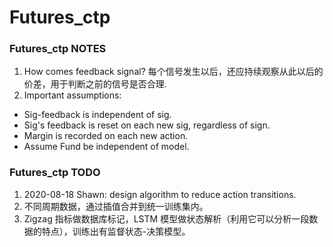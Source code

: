 # Futures_ctp

### Futures_ctp NOTES

1. How comes feedback signal? 每个信号发生以后，还应持续观察从此以后的价差，用于判断之前的信号是否合理.
2. Important assumptions:

- Sig-feedback is independent of sig.
- Sig's feedback is reset on each new sig, regardless of sign.
- Margin is recorded on each new action.
- Assume Fund be independent of model.

### Futures_ctp TODO

1. 2020-08-18 Shawn: design algorithm to reduce action transitions.
2. 不同周期数据，通过插值合并到统一训练集内。
3. Zigzag 指标做数据库标记，LSTM 模型做状态解析（利用它可以分析一段数据的特点），训练出有监督状态-决策模型。
